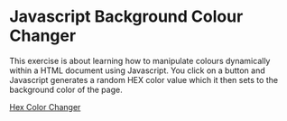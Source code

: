 # Javascript Background Colour Changer

This exercise is about learning how to manipulate colours dynamically within a HTML document using Javascript. You click on a button and Javascript generates a random HEX color value which it then sets to the background color of the page.


[Hex Color Changer](https://matttoffolon.github.io/javascript-bgcolorchanger/public_html/index.html)

